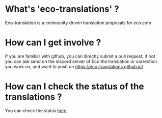 # What's 'eco-translations' ?

Eco-translation is a community driven translation proposals for eco.com

# How can I get involve ?

If you are familiar with github, you can directly submit a pull request, if not you can ask send on  the discord server of Eco the translation or correction you work on, and want to push on https://eco-translations.github.io/

# How can I check the status of the translations ?

You can check the status [here](https://github.com/eco-translations/eco-translations.github.io/blob/master/doc/status.md)